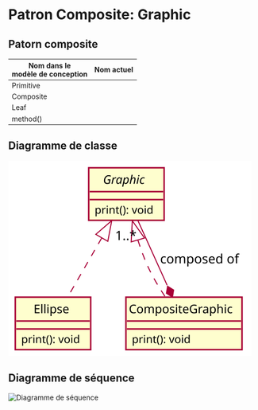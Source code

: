 # Patron Composite: Graphic

## Patorn composite
|Nom dans le <br>modèle de conception | Nom actuel |
|-|-|
|Primitive|  |
|Composite|  |
|Leaf| |
|method()|  |
## Diagramme de classe



![Diagramme de classe](README/Diagramme%20de%20classe.svg)
## Diagramme de séquence

![Diagramme de séquence](README/Diagramme%20de%20séquence.svg)
